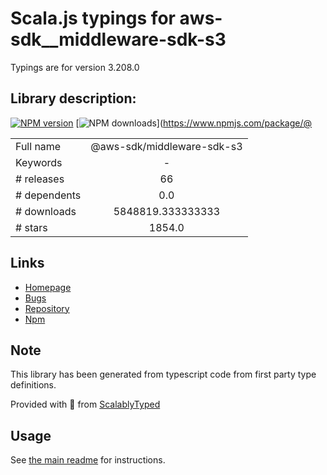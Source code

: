 
# Scala.js typings for aws-sdk__middleware-sdk-s3

Typings are for version 3.208.0

## Library description:
[![NPM version](https://img.shields.io/npm/v/@aws-sdk/middleware-sdk-s3/latest.svg)](https://www.npmjs.com/package/@aws-sdk/middleware-sdk-s3) [![NPM downloads](https://img.shields.io/npm/dm/@aws-sdk/middleware-sdk-s3.svg)](https://www.npmjs.com/package/@

|                    |                 |
| ------------------ | :-------------: |
| Full name          | @aws-sdk/middleware-sdk-s3 |
| Keywords           | - |
| # releases         | 66 |
| # dependents       | 0.0 |
| # downloads        | 5848819.333333333 |
| # stars            | 1854.0 |

## Links
- [Homepage](https://github.com/aws/aws-sdk-js-v3/tree/main/packages/middleware-sdk-s3)
- [Bugs](https://github.com/aws/aws-sdk-js-v3/issues)
- [Repository](https://github.com/aws/aws-sdk-js-v3)
- [Npm](https://www.npmjs.com/package/%40aws-sdk%2Fmiddleware-sdk-s3)
    


## Note
This library has been generated from typescript code from first party type definitions.

Provided with :purple_heart: from [ScalablyTyped](https://github.com/oyvindberg/ScalablyTyped)

## Usage
See [the main readme](../../readme.md) for instructions.


